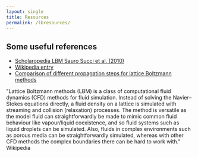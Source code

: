 ```yaml
---
layout: single
title: Resources
permalink: /lbresources/
---
```


## Some useful references 
* [Scholaropedia LBM Sauro Succi et al. (2010)](https://www.scholarpedia.org/article/Lattice_Boltzmann_Method)
* [Wikipedia entry](https://en.wikipedia.org/wiki/Lattice_Boltzmann_methods)
* [Comparison of different propagation steps for lattice Boltzmann methods](https://www.sciencedirect.com/science/article/pii/S0898122112003835)


"Lattice Boltzmann methods (LBM) is a class of computational fluid dynamics (CFD) methods for fluid simulation. Instead of solving the Navier–Stokes equations directly, a fluid density on a lattice is simulated with streaming and collision (relaxation) processes. The method is versatile as the model fluid can straightforwardly be made to mimic common fluid behaviour like vapour/liquid coexistence, and so fluid systems such as liquid droplets can be simulated. Also, fluids in complex environments such as porous media can be straightforwardly simulated, whereas with other CFD methods the complex boundaries there can be hard to work with." Wikipedia




